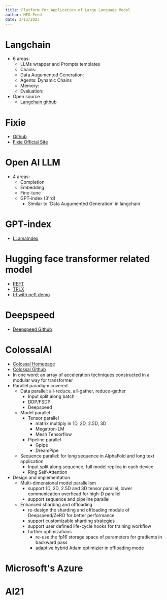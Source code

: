 ```yaml
---
title: Platform for Application of Large Language Model
author: MEG-Feed
date: 3/13/2023
---
```


# Langchain
- 6 areas:
   - LLMs wrapper and Prompts templates
   - Chains:
   - Data Augumented Generation:
   - Agents: Dynamic Chains
   - Memory:
   - Evaluation:
- Open source
   - [Langchain github](https://github.com/hwchase17/langchain)

# Fixie
- [Github](https://github.com/fixie-ai/fixie-sdk)
- [Fixie Official Site](https://www.fixie.ai/)

# Open AI LLM
- 4 areas:
   - Completion
   - Embedding
   - Fine-tune
   - GPT-index (3'rd) 
      - Similar to `Data Augumented Generation' in langchain

# GPT-index
- [LLamaIndex](https://github.com/jerryjliu/llama_index)

# Hugging face transformer related model
- [PEFT](https://github.com/huggingface/peft)
- [TRLX](https://github.com/CarperAI/trlx)
- [trl with peft demo](https://huggingface.co/blog/trl-peft)

# Deepspeed
- [Deepspeed Github](https://github.com/microsoft/DeepSpeed)

# ColossalAI
- [Colossal Homepage](https://colossalai.org/)
- [Colossal Github](https://github.com/hpcaitech/ColossalAI)
- In one word: an array of acceleration techniques constructed in a modular way for transformer
- Parallel paradigm covered
   - Data parallel: all-reduce, all-gather, reduce-gather
      - Input split along batch
      - DDP/FSDP
      - Deepspeed
   - Model parallel
      - Tensor parallel
         - matrix multiply in 1D, 2D, 2.5D, 3D
         - Megatron-LM
         - Mesh Tensorflow
      - Pipeline parallel
         - Gpipe
         - DreamPipe
   - Sequence parallel: for long sequence in AlphaFold and long text application
      - Input split along sequence, full model replica in each device
      - Ring Self-Attention
- Design and implementation
   - Multi-dimensional model parallelism
      - support 1D, 2D, 2.5D and 3D tensor parallel, lower communication overhead for high-D parallel
      - support sequence and pipeline parallel
   - Enhanced sharding and offloading
      - re-design the sharding and offloading module of Deepspeed/ZeRO for better performance
      - support customizable sharding strategies
      - support user defined life-cycle hooks for training workflow
      - further optimizations
         - re-use the fp16 storage space of parameters for gradients in backward pass
         - adaptive hybrid Adam optimizier in offloading mode 
# Microsoft's Azure

# AI21